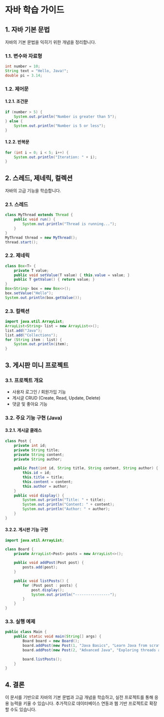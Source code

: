 # 자바 학습 가이드

## 1. 자바 기본 문법
자바의 기본 문법을 익히기 위한 개념을 정리합니다.

### 1.1. 변수와 자료형
```java
int number = 10;
String text = "Hello, Java!";
double pi = 3.14;
```

### 1.2. 제어문
#### 1.2.1. 조건문
```java
if (number > 5) {
    System.out.println("Number is greater than 5");
} else {
    System.out.println("Number is 5 or less");
}
```

#### 1.2.2. 반복문
```java
for (int i = 0; i < 5; i++) {
    System.out.println("Iteration: " + i);
}
```

## 2. 스레드, 제네릭, 컬렉션
자바의 고급 기능을 학습합니다.

### 2.1. 스레드
```java
class MyThread extends Thread {
    public void run() {
        System.out.println("Thread is running...");
    }
}
MyThread thread = new MyThread();
thread.start();
```

### 2.2. 제네릭
```java
class Box<T> {
    private T value;
    public void setValue(T value) { this.value = value; }
    public T getValue() { return value; }
}
Box<String> box = new Box<>();
box.setValue("Hello");
System.out.println(box.getValue());
```

### 2.3. 컬렉션
```java
import java.util.ArrayList;
ArrayList<String> list = new ArrayList<>();
list.add("Java");
list.add("Collections");
for (String item : list) {
    System.out.println(item);
}
```

## 3. 게시판 미니 프로젝트
### 3.1. 프로젝트 개요
- 사용자 로그인 / 회원가입 기능
- 게시글 CRUD (Create, Read, Update, Delete)
- 댓글 및 좋아요 기능

### 3.2. 주요 기능 구현 (Java)
#### 3.2.1. 게시글 클래스
```java
class Post {
    private int id;
    private String title;
    private String content;
    private String author;
    
    public Post(int id, String title, String content, String author) {
        this.id = id;
        this.title = title;
        this.content = content;
        this.author = author;
    }
    public void display() {
        System.out.println("Title: " + title);
        System.out.println("Content: " + content);
        System.out.println("Author: " + author);
    }
}
```

#### 3.2.2. 게시판 기능 구현
```java
import java.util.ArrayList;

class Board {
    private ArrayList<Post> posts = new ArrayList<>();
    
    public void addPost(Post post) {
        posts.add(post);
    }
    
    public void listPosts() {
        for (Post post : posts) {
            post.display();
            System.out.println("----------------");
        }
    }
}
```

### 3.3. 실행 예제
```java
public class Main {
    public static void main(String[] args) {
        Board board = new Board();
        board.addPost(new Post(1, "Java Basics", "Learn Java from scratch.", "Alice"));
        board.addPost(new Post(2, "Advanced Java", "Exploring threads and collections.", "Bob"));
        
        board.listPosts();
    }
}
```

## 4. 결론
이 문서를 기반으로 자바의 기본 문법과 고급 개념을 학습하고, 실전 프로젝트를 통해 응용 능력을 키울 수 있습니다. 추가적으로 데이터베이스 연동과 웹 기반 프로젝트로 확장할 수도 있습니다.
